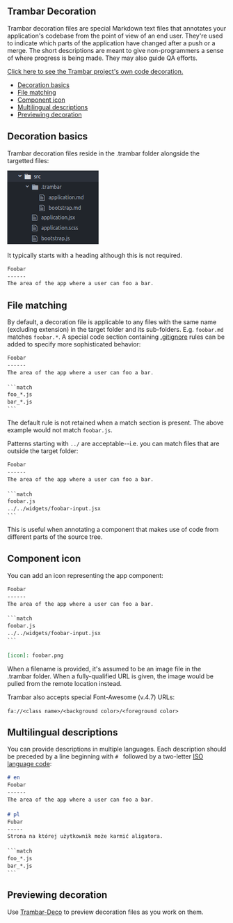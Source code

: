 Trambar Decoration
------------------

Trambar decoration files are special Markdown text files that annotates your application's codebase from the point of view of an end user. They're used to indicate which parts of the application have changed after a push or a merge. The short descriptions are meant to give non-programmers a sense of where progress is being made. They may also guide QA efforts.

[Click here to see the Trambar project's own code decoration.](https://trambar.io/deco-demo/)

* [Decoration basics](#decoration-basics)
* [File matching](#file-matching)
* [Component icon](#component-icon)
* [Multilingual descriptions](#multilingual-descriptions)
* [Previewing decoration](#previewing-decoration)

## Decoration basics

Trambar decoration files reside in the .trambar folder alongside the targetted files:

![.trambar folder](img/trambar-folder.png)

It typically starts with a heading although this is not required.

```markdown
Foobar
------
The area of the app where a user can foo a bar.
```

## File matching

By default, a decoration file is applicable to any files with the same name (excluding extension) in the target folder and its sub-folders. E.g. `foobar.md` matches `foobar.*`. A special code section containing [.gitignore](https://git-scm.com/docs/gitignore) rules can be added to specify more sophisticated behavior:

```markdown
Foobar
------
The area of the app where a user can foo a bar.

​```​match
foo_*.js
bar_*.js
​```​
```

The default rule is not retained when a match section is present. The above example would not match `foobar.js`.

Patterns starting with `../` are acceptable--i.e. you can match files that are outside the target folder:

```markdown
Foobar
------
The area of the app where a user can foo a bar.

​```​match
foobar.js
../../widgets/foobar-input.jsx
​```​
```

This is useful when annotating a component that makes use of code from different parts of the source tree.

## Component icon

You can add an icon representing the app component:

```markdown
Foobar
------
The area of the app where a user can foo a bar.

​```​match
foobar.js
../../widgets/foobar-input.jsx
​```​

[icon]: foobar.png
```

When a filename is provided, it's assumed to be an image file in the .trambar folder. When a fully-qualified URL is given, the image would be pulled from the remote location instead.

Trambar also accepts special Font-Awesome (v.4.7) URLs:

`fa://<class name>/<background color>/<foreground color>`

## Multilingual descriptions

You can provide descriptions in multiple languages. Each description should
be preceded by a line beginning with `# ` followed by a two-letter
[ISO language code](https://en.wikipedia.org/wiki/List_of_ISO_639-1_codes):

```markdown
# en
Foobar
------
The area of the app where a user can foo a bar.

# pl
Fubar
-----
Strona na której użytkownik może karmić aligatora.  

​```​match
foo_*.js
bar_*.js
​```​
```

## Previewing decoration

Use [Trambar-Deco](https://github.com/chung-leong/trambar-deco) to preview
decoration files as you work on them.
